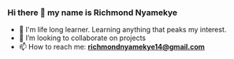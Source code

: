 ### Hi there 👋 my name is Richmond Nyamekye

<!-- - 🔭 I’m currently working on ... -->
- 🌱 I'm life long learner. Learning anything that peaks my interest.
- 👯 I’m looking to collaborate on projects
- 📫 How to reach me: **richmondnyamekye14@gmail.com**
<!-- 😄 Pronouns: ...
- ⚡ Fun fact: ...
 -->




